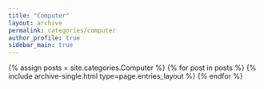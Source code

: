 ```yaml
---
title: "Computer"
layout: archive
permalink: categories/computer
author_profile: true
sidebar_main: true
---
```



{% assign posts = site.categories.Computer %}
{% for post in posts %} {% include archive-single.html type=page.entries_layout %} {% endfor %}
